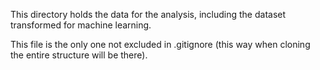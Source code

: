 This directory holds the data for the analysis, including the dataset transformed for machine learning.

This file is the only one not excluded in .gitignore (this way when cloning the entire structure will be there).